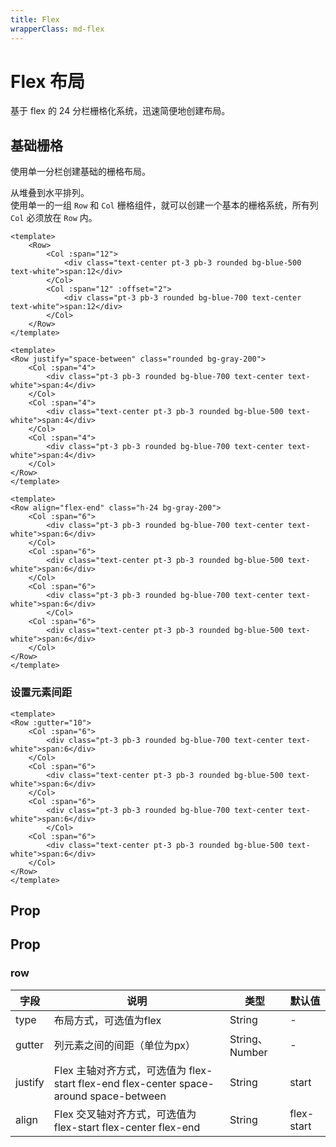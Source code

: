 ```yaml
---
title: Flex
wrapperClass: md-flex
---
```


# Flex 布局

基于 flex 的 24 分栏栅格化系统，迅速简便地创建布局。

## 基础栅格

使用单一分栏创建基础的栅格布局。

从堆叠到水平排列。  
使用单一的一组 `Row` 和 `Col` 栅格组件，就可以创建一个基本的栅格系统，所有列 `Col` 必须放在 `Row` 内。

```vue demo
<template>
    <Row>
        <Col :span="12">
            <div class="text-center pt-3 pb-3 rounded bg-blue-500 text-white">span:12</div>
        </Col>
        <Col :span="12" :offset="2">
            <div class="pt-3 pb-3 rounded bg-blue-700 text-center text-white">span:12</div>
        </Col>
    </Row>
</template>
```

```vue demo
<template>
<Row justify="space-between" class="rounded bg-gray-200">
    <Col :span="4">
        <div class="pt-3 pb-3 rounded bg-blue-700 text-center text-white">span:4</div>
    </Col>
    <Col :span="4">
        <div class="text-center pt-3 pb-3 rounded bg-blue-500 text-white">span:4</div>
    </Col>
    <Col :span="4">
        <div class="pt-3 pb-3 rounded bg-blue-700 text-center text-white">span:4</div>
    </Col>
</Row>
</template>
```

```vue demo
<template>
<Row align="flex-end" class="h-24 bg-gray-200">
    <Col :span="6">
        <div class="pt-3 pb-3 rounded bg-blue-700 text-center text-white">span:6</div>
    </Col>
    <Col :span="6">
        <div class="text-center pt-3 pb-3 rounded bg-blue-500 text-white">span:6</div>
    </Col>
    <Col :span="6">
        <div class="pt-3 pb-3 rounded bg-blue-700 text-center text-white">span:6</div>
        </Col>
    <Col :span="6">
        <div class="text-center pt-3 pb-3 rounded bg-blue-500 text-white">span:6</div>
    </Col>
</Row>
</template>
```
### 设置元素间距


```vue demo
<template>
<Row :gutter="10">
    <Col :span="6">
        <div class="pt-3 pb-3 rounded bg-blue-700 text-center text-white">span:6</div>
    </Col>
    <Col :span="6">
        <div class="text-center pt-3 pb-3 rounded bg-blue-500 text-white">span:6</div>
    </Col>
    <Col :span="6">
        <div class="pt-3 pb-3 rounded bg-blue-700 text-center text-white">span:6</div>
        </Col>
    <Col :span="6">
        <div class="text-center pt-3 pb-3 rounded bg-blue-500 text-white">span:6</div>
    </Col>
</Row>
</template>
```
## Prop

## Prop

### row

| 字段    | 说明                                                                                   | 类型           | 默认值     |
| ------- | -------------------------------------------------------------------------------------- | -------------- | ---------- |
| type    | 布局方式，可选值为flex                                                                 | String         | -          |
| gutter  | 列元素之间的间距（单位为px）                                                           | String、Number | -          |
| justify | Flex 主轴对齐方式，可选值为 flex-start flex-end flex-center space-around space-between | String         | start      |
| align   | Flex 交叉轴对齐方式，可选值为 flex-start flex-center flex-end                          | String         | flex-start |
